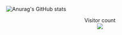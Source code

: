 ![Anurag's GitHub stats](https://github-readme-stats.vercel.app/api?username=acronix98&show_icons=true&theme=radical)

<p align="center"> 
  Visitor count<br>
  <img src="https://profile-counter.glitch.me/Acronix98/count.svg" />
</p>